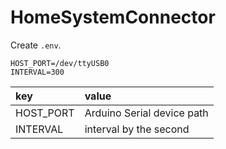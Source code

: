 # HomeSystemConnector

Create `.env`.

```env
HOST_PORT=/dev/ttyUSB0
INTERVAL=300
```

|key|value|
|:--|:--|
|HOST_PORT|Arduino Serial device path|
|INTERVAL|interval by the second|
